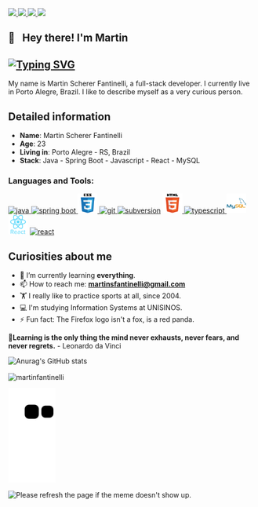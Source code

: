 
<div>
    <a target='_blank' href="https://twitter.com/martinfantineli">
        <img src="https://img.shields.io/badge/Twitter-1DA1F2?style=for-the-badge&logo=twitter&logoColor=white">
    </a>
    <a target='_blank' href="https://instagram.com/martinfantinelli">
        <img src="https://img.shields.io/badge/Instagram-E4405F?style=for-the-badge&logo=instagram&logoColor=white">
    </a>
    <a target='_blank' href="https://www.linkedin.com/in/martin-fantinelli/"> 
        <img src="https://img.shields.io/badge/LinkedIn-0077B5?style=for-the-badge&logo=linkedin&logoColor=white">
    </a>
    <a target='_blank' href="https://dev.to/martinfantinelli">
        <img src="https://img.shields.io/badge/dev.to-0A0A0A?style=for-the-badge&logo=dev.to&logoColor=white">
    </a>
</div>


<h2>👋 &nbsp Hey there! I'm Martin </h2>

## [![Typing SVG](https://readme-typing-svg.herokuapp.com?size=21&color=6421A9&height=45&lines=Full-Stack+Web+Developer;5%2B+years+of+coding+experience;Always+learning+new+things)](https://git.io/typing-svg)

My name is Martin Scherer Fantinelli, a full-stack developer. I currently live in Porto Alegre, Brazil.
I like to describe myself as a very curious person.




## Detailed information

* **Name**: Martin Scherer Fantinelli
* **Age**: 23
* **Living in**: Porto Alegre - RS, Brazil
* **Stack**: Java - Spring Boot - Javascript - React - MySQL

<h3 align="left">Languages and Tools:</h3>
<p align="left"> <a href="https://www.java.com/" target="_blank" rel="noreferrer"> <img src="https://cdn.jsdelivr.net/gh/devicons/devicon/icons/java/java-original.svg" width="40" height="40" alt="java"/> </a> <a href="https://spring.io/" target="_blank" rel="noreferrer"> <img src="https://cdn.jsdelivr.net/gh/devicons/devicon/icons/spring/spring-original.svg" alt="spring boot" width="40" height="40" />
 </a> <a href="https://www.w3schools.com/css/" target="_blank" rel="noreferrer"> <img src="https://raw.githubusercontent.com/devicons/devicon/master/icons/css3/css3-original-wordmark.svg" alt="css3" width="40" height="40"/> </a> <a href="https://git-scm.com/" target="_blank" rel="noreferrer"> <img src="https://www.vectorlogo.zone/logos/git-scm/git-scm-icon.svg" alt="git" width="40" height="40"/> </a> <a href="https://tortoisesvn.net/" target="_blank" rel="noreferrer"> <img src="https://cdn.jsdelivr.net/gh/devicons/devicon/icons/subversion/subversion-original.svg" alt="subversion" width="40" height="40"/></a>
<a href="https://www.w3.org/html/" target="_blank" rel="noreferrer"> <img src="https://raw.githubusercontent.com/devicons/devicon/master/icons/html5/html5-original-wordmark.svg" alt="html5" width="40" height="40"/> </a> <a href="https://www.typescriptlang.org" target="_blank" rel="noreferrer"> <img src="https://cdn.jsdelivr.net/gh/devicons/devicon/icons/typescript/typescript-original.svg" width="40" height="40" alt="typescript" /> </a> <a href="https://www.mysql.com/" target="_blank" rel="noreferrer"> <img src="https://raw.githubusercontent.com/devicons/devicon/master/icons/mysql/mysql-original-wordmark.svg" alt="mysql" width="40" height="40"/></a>
<a href="https://reactjs.org/" target="_blank" rel="noreferrer"> <img src="https://raw.githubusercontent.com/devicons/devicon/master/icons/react/react-original-wordmark.svg" alt="react" width="40" height="40"/></a>
<a href="https://nodejs.org/en/" target="_blank" rel="noreferrer"> <img src="https://cdn.jsdelivr.net/gh/devicons/devicon/icons/nodejs/nodejs-original.svg" alt="react" width="40" height="40"/> </a></p>



## Curiosities about me
- 🌱 I’m currently learning **everything**. 
- 📫 How to reach me: **martinsfantinelli@gmail.com**
- 🏋️ I really like to practice sports at all, since 2004.
- 💻 I'm studying Information Systems at UNISINOS.
- ⚡ Fun fact: The Firefox logo isn't a fox, is a red panda.


🦉**Learning is the only thing the mind never exhausts, never fears, and never regrets.** -  Leonardo da Vinci
    

![Anurag's GitHub stats](https://github-readme-stats.vercel.app/api?username=martinfantinelli&show_icons=true&theme=tokyonight)
    
    
<p><img align="center" src="https://github-readme-streak-stats.herokuapp.com/?user=martinfantinelli&theme=tokyonight&show_owner" alt="martinfantinelli" /></p>
    



![snake gif](https://github.com/martinfantinelli/martinfantinelli/blob/output/github-contribution-grid-snake.svg)

<img src='https://random-memer.herokuapp.com/' title="Meme" alt="Please refresh the page if the meme doesn't show up." width="50%">

